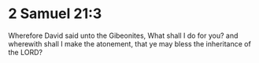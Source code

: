 # 2 Samuel 21:3

Wherefore David said unto the Gibeonites, What shall I do for you? and wherewith shall I make the atonement, that ye may bless the inheritance of the LORD?